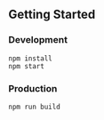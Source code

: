 ## Getting Started

### Development

```shell
npm install
npm start
```

### Production

```shell
npm run build
```
